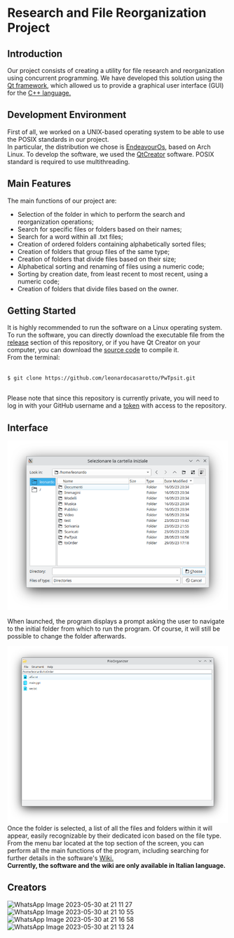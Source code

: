 <h1>Research and File Reorganization Project</h1>

<h2>Introduction</h2>
<p>Our project consists of creating a utility for file research and reorganization using concurrent programming. We have developed this solution using the <a href="https://qt.io">Qt framework</a>, which allowed us to provide a graphical user interface (GUI) for the <a href="https://isocpp.org">C++ language.</a></p>


<h2>Development Environment</h2>

<p>First of all, we worked on a UNIX-based operating system to be able to use the POSIX standards in our project.
  <br>In particular, the distribution we chose is <a href="https://endeavouros.com">EndeavourOs</a>, based on Arch Linux. To develop the software, we used the <a href="https://github.com/qt-creator/qt-creator">QtCreator</a> software. POSIX standard is required to use multithreading.</p>

<h2>Main Features</h2>

<p>The main functions of our project are:</p>

<ul>
   <li>Selection of the folder in which to perform the search and reorganization operations;</li>
   <li>Search for specific files or folders based on their names;</li>
   <li>Search for a word within all .txt files;</li>
   <li>Creation of ordered folders containing alphabetically sorted files;</li>
   <li>Creation of folders that group files of the same type;</li>
   <li>Creation of folders that divide files based on their size;</li>
   <li>Alphabetical sorting and renaming of files using a numeric code;</li>
   <li>Sorting by creation date, from least recent to most recent, using a numeric code;</li>
   <li>Creation of folders that divide files based on the owner.</li>
</ul>


<h2>Getting Started</h2>
<p>It is highly recommended to run the software on a Linux operating system. To run the software, you can directly download the executable file from the <a href="https://github.com/LeonardoCasarotto/PwTpsit/releases">release</a> section of this repository, or if you have Qt Creator on your computer, you can download the <a href="https://codeload.github.com/LeonardoCasarotto/PwTpsit/zip/refs/heads/main?token=AOV4HFHDZTCIN4KL5R24HDLEO6PHE">source code</a> to compile it.
  <br>
  From the terminal:
  
```console
  
$ git clone https://github.com/leonardocasarotto/PwTpsit.git
  
```
  
Please note that since this repository is currently private, you will need to log in with your GitHub username and a <a href="https://docs.github.com/en/authentication/keeping-your-account-and-data-secure/creating-a-personal-access-token">token</a> with access to the repository.</p>
  
<h2>Interface</h2>
<img src="./Dependencies/imgs/init.png?raw=true" float="left"><p float="right">When launched, the program displays a prompt asking the user to navigate to the initial folder from which to run the program. Of course, it will still be possible to change the folder afterwards.</p>
<img src="./Dependencies/imgs/fileViews.png?raw=true"<p>Once the folder is selected, a list of all the files and folders within it will appear, easily recognizable by their dedicated icon based on the file type. From the menu bar located at the top section of the screen, you can perform all the main functions of the program, including searching for further details in the software's <a href="https://github.com/LeonardoCasarotto/PwTpsit/wiki">Wiki.</a><br><b>Currently, the software and the wiki are only available in Italian language.</b></p>

<h2> Creators </h2>

![WhatsApp Image 2023-05-30 at 21 11 27](https://github.com/LeonardoCasarotto/PwTpsit/assets/98023003/8316e328-56bb-46ff-acc6-270a2a6878cc)
![WhatsApp Image 2023-05-30 at 21 10 55](https://github.com/LeonardoCasarotto/PwTpsit/assets/98023003/0716d7de-25ff-4c40-b788-f1394f885193)
![WhatsApp Image 2023-05-30 at 21 16 58](https://github.com/LeonardoCasarotto/PwTpsit/assets/98023003/82987956-535c-47c4-ae62-610fc94beb4e)
![WhatsApp Image 2023-05-30 at 21 13 24](https://github.com/LeonardoCasarotto/PwTpsit/assets/98023003/c23fc8c4-f6cb-4bbc-80f4-7101695e32d5)
